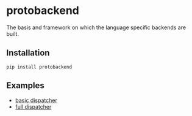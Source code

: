 protobackend
=============

The basis and framework on which the language specific backends are built.

Installation
------------

```
pip install protobackend
```

Examples
--------

* [basic dispatcher](example/basic_demo.ipynb)
* [full dispatcher](example/full_demo.ipynb)
